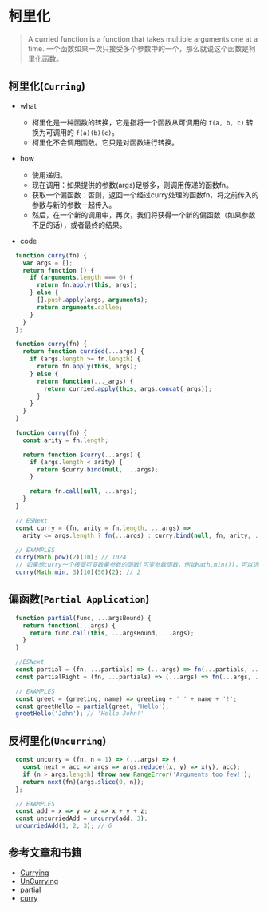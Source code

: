 # 柯里化

> A curried function is a function that takes multiple arguments one at a time.
> 一个函数如果一次只接受多个参数中的一个，那么就说这个函数是柯里化函数。

## 柯里化(`Curring`)

- what

  - 柯里化是一种函数的转换，它是指将一个函数从可调用的 `f(a, b, c)` 转换为可调用的 `f(a)(b)(c)`。
  - 柯里化不会调用函数。它只是对函数进行转换。

- how

  - 使用递归。
  - 现在调用：如果提供的参数(args)足够多，则调用传递的函数fn。
  - 获取一个偏函数：否则，返回一个经过curry处理的函数fn，将之前传入的参数与新的参数一起传入。
  - 然后，在一个新的调用中，再次，我们将获得一个新的偏函数（如果参数不足的话），或者最终的结果。

- code

```js
  function curry(fn) {
    var args = [];
    return function () {
      if (arguments.length === 0) {
        return fn.apply(this, args);
      } else {
        [].push.apply(args, arguments);
        return arguments.callee;
      }
    }
  };

  function curry(fn) {
    return function curried(...args) {
      if (args.length >= fn.length) {
        return fn.apply(this, args);
      } else {
        return function(..._args) {
          return curried.apply(this, args.concat(_args));
        }
      }
    }
  }

  function curry(fn) {
    const arity = fn.length;

    return function $curry(...args) {
      if (args.length < arity) {
        return $curry.bind(null, ...args);
      }

      return fn.call(null, ...args);
    }
  }

  // ESNext
  const curry = (fn, arity = fn.length, ...args) =>
    arity <= args.length ? fn(...args) : curry.bind(null, fn, arity, ...args);

  // EXAMPLES
  curry(Math.pow)(2)(10); // 1024
  // 如果想curry一个接受可变数量参数的函数(可变参数函数，例如Math.min())，可以选择将参数的数量传递给第二个形参。
  curry(Math.min, 3)(10)(50)(2); // 2
```

## 偏函数(`Partial Application`)

```js
  function partial(func, ...argsBound) {
    return function(...args) {
      return func.call(this, ...argsBound, ...args);
    }
  }

  //ESNext
  const partial = (fn, ...partials) => (...args) => fn(...partials, ...args);
  const partialRight = (fn, ...partials) => (...args) => fn(...args, ...partials);

  // EXAMPLES
  const greet = (greeting, name) => greeting + ' ' + name + '!';
  const greetHello = partial(greet, 'Hello');
  greetHello('John'); // 'Hello John!'
```

## 反柯里化(`Uncurring`)

```js
  const uncurry = (fn, n = 1) => (...args) => {
    const next = acc => args => args.reduce((x, y) => x(y), acc);
    if (n > args.length) throw new RangeError('Arguments too few!');
    return next(fn)(args.slice(0, n));
  };

  // EXAMPLES
  const add = x => y => z => x + y + z;
  const uncurriedAdd = uncurry(add, 3);
  uncurriedAdd(1, 2, 3); // 6
```

## **参考文章和书籍**

- [Currying](https://javascript.info/currying-partials)
- [UnCurrying](https://www.30secondsofcode.org/js/s/uncurry)
- [partial](https://www.30secondsofcode.org/js/s/partial)
- [curry](https://www.30secondsofcode.org/js/s/curry)
